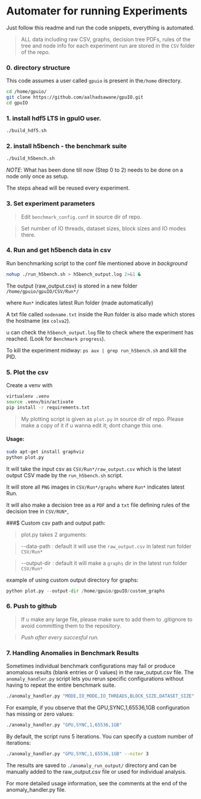 # Automater for running Experiments

Just follow this readme and run the code snippets, everything is automated.

>ALL data including raw CSV, graphs, decision tree PDFs, rules of the tree and node info for each experiment run are stored in the `CSV` folder of the repo.


### 0. directory structure

This code assumes a user called `gpuio` is present in the`/home` directory.

```bash
cd /home/gpuio/
git clone https://github.com/aalhadsawane/gpuIO.git
cd gpuIO
```

### 1. install hdf5 LTS in gpuIO user.

```bash
./build_hdf5.sh
```

### 2. install h5bench - the benchmark suite

```bash
./build_h5bench.sh
```

*NOTE*: What has been done till now (Step 0 to 2) needs to be done on a node only once as setup.

The steps ahead will be reused every experiment.

### 3. Set experiment parameters

>Edit `benchmark_config.conf` in source dir of repo.

>Set number of IO threads, dataset sizes, block sizes and IO modes there.

### 4. Run and get h5bench data in csv

Run benchmarking script to the conf file mentioned above *in background* 

```bash
nohup ./run_h5bench.sh > h5bench_output.log 2>&1 &
```

The output (raw_output.csv) is stored in a new folder `/home/gpuio/gpuIO/CSV/Run*/` 

where `Run*` indicates latest Run folder (made automatically)

A txt file called `nodename.txt` inside the Run folder is also made which stores the hostname (ex `colva2`).

u can check the `h5bench_output.log` file to check where the experiment has reached. (Look for `Benchmark progress`).

To kill the experiment midway: ```ps aux | grep run_h5bench.sh``` and kill the PID.
### 5. Plot the csv

Create a venv with
```bash
virtualenv .venv
source .venv/bin/activate
pip install -r requirements.txt
```

> My plotting script is given as `plot.py` in source dir of repo. Please make a copy of it if u wanna edit it; dont change this one.
#### Usage:

```bash
sudo apt-get install graphviz
python plot.py
```

It will take the input csv as `CSV/Run*/raw_output.csv` which is the latest output CSV made by the `run_h5bench.sh` script.

It will store all `PNG` images in `CSV/Run*/graphs`
where `Run*` indicates latest Run.

It will also make a decision tree as a `PDF` and a `txt` file defining rules of the decision tree in `CSV/RUN*`, 

###$ Custom csv path and output path:

>plot.py takes 2 arguments:

> --data-path : 
>	default it will use the `raw_output.csv` in latest run folder `CSV/Run*`

>--output-dir : 
>	default it will make a `graphs` dir in the latest run folder `CSV/Run*`

example of using custom output directory for graphs:
```python
python plot.py --output-dir /home/gpuio/gpuIO/custom_graphs
```

### 6. Push to github

> If u make any large file, please make sure to add them to .gitignore to avoid committing them to the repository.

> *Push after every succesful run.*

### 7. Handling Anomalies in Benchmark Results

Sometimes individual benchmark configurations may fail or produce anomalous results (blank entries or 0 values) in the raw_output.csv file. The `anomaly_handler.py` script lets you rerun specific configurations without having to repeat the entire benchmark suite.

```bash
./anomaly_handler.py "MODE,IO_MODE,IO_THREADS,BLOCK_SIZE,DATASET_SIZE"
```

For example, if you observe that the GPU,SYNC,1,65536,1GB configuration has missing or zero values:

```bash
./anomaly_handler.py "GPU,SYNC,1,65536,1GB"
```

By default, the script runs 5 iterations. You can specify a custom number of iterations:

```bash
./anomaly_handler.py "GPU,SYNC,1,65536,1GB" --niter 3
```

The results are saved to `./anomaly_run_output/` directory and can be manually added to the raw_output.csv file or used for individual analysis.

For more detailed usage information, see the comments at the end of the anomaly_handler.py file.